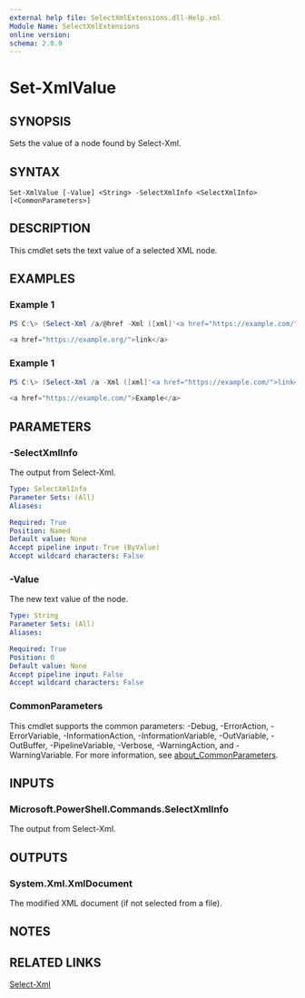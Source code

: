 ```yaml
---
external help file: SelectXmlExtensions.dll-Help.xml
Module Name: SelectXmlExtensions
online version:
schema: 2.0.0
---
```


# Set-XmlValue

## SYNOPSIS
Sets the value of a node found by Select-Xml.

## SYNTAX

```
Set-XmlValue [-Value] <String> -SelectXmlInfo <SelectXmlInfo> [<CommonParameters>]
```

## DESCRIPTION
This cmdlet sets the text value of a selected XML node.

## EXAMPLES

### Example 1
```powershell
PS C:\> (Select-Xml /a/@href -Xml ([xml]'<a href="https://example.com/">link</a>') |Set-XmlValue https://example.org/).OuterXml

<a href="https://example.org/">link</a>
```

### Example 1
```powershell
PS C:\> (Select-Xml /a -Xml ([xml]'<a href="https://example.com/">link</a>') |Set-XmlValue Example).OuterXml

<a href="https://example.com/">Example</a>
```

## PARAMETERS

### -SelectXmlInfo

The output from Select-Xml.

```yaml
Type: SelectXmlInfo
Parameter Sets: (All)
Aliases:

Required: True
Position: Named
Default value: None
Accept pipeline input: True (ByValue)
Accept wildcard characters: False
```

### -Value

The new text value of the node.

```yaml
Type: String
Parameter Sets: (All)
Aliases:

Required: True
Position: 0
Default value: None
Accept pipeline input: False
Accept wildcard characters: False
```

### CommonParameters
This cmdlet supports the common parameters: -Debug, -ErrorAction, -ErrorVariable, -InformationAction, -InformationVariable, -OutVariable, -OutBuffer, -PipelineVariable, -Verbose, -WarningAction, and -WarningVariable. For more information, see [about_CommonParameters](http://go.microsoft.com/fwlink/?LinkID=113216).

## INPUTS

### Microsoft.PowerShell.Commands.SelectXmlInfo

The output from Select-Xml.

## OUTPUTS

### System.Xml.XmlDocument

The modified XML document (if not selected from a file).

## NOTES

## RELATED LINKS

[Select-Xml]()
